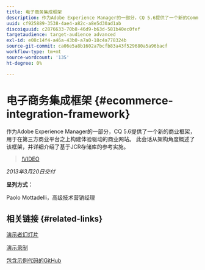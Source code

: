 ```yaml
---
title: 电子商务集成框架
description: 作为Adobe Experience Manager的一部分，CQ 5.6提供了一个新的Commerce框架，以便在第三方商业平台之上构建体验导向型Commerce网站。 此会话从架构角度概述了该框架，并详细介绍了基于JCR存储库的参考实施。
uuid: cf925889-3538-4ae4-a82c-a8e5d30ad1ab
discoiquuid: c2876633-70b8-46d9-b63d-581b40ec0fef
targetaudience: target-audience advanced
exl-id: e08c14f4-a46a-43b0-a7a0-18c4a778324b
source-git-commit: ca06e5a8b1602a7bcfb83a43f529680a5a96bacf
workflow-type: tm+mt
source-wordcount: '135'
ht-degree: 0%

---
```


# 电子商务集成框架 {#ecommerce-integration-framework}

作为Adobe Experience Manager的一部分，CQ 5.6提供了一个新的商业框架，用于在第三方商业平台之上构建体验驱动的商业网站。 此会话从架构角度概述了该框架，并详细介绍了基于JCR存储库的参考实施。

>[!VIDEO](https://video.tv.adobe.com/v/19577/?quality=9)

*2013年3月20日交付*

**呈列方式：**

Paolo Mottadelli，高级技术营销经理

## 相关链接 {#related-links}

[演示者幻灯片](https://www.slideshare.net/paolomoz/aem-cq-ecommerce-framework)

[演示录制](https://vimeo.com/62251523)

[包含示例代码的GitHub](https://github.com/paolomoz/cq-commerce-impl-sample)

